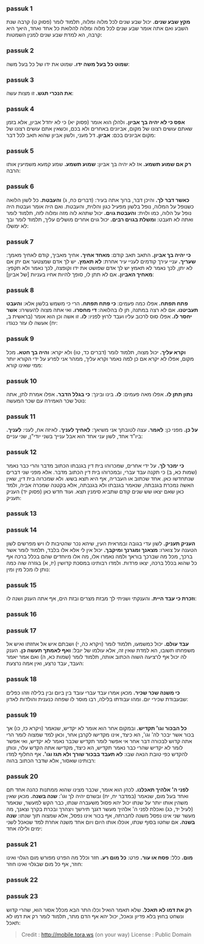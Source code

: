
### passuk 1
<b>מקץ שבע שנים.</b> יכול שבע שנים לכל מלוה ומלוה, תלמוד לומר (פסוק ט) קרבה שנת השבע ואם אתה אומר שבע שנים לכל מלוה ומלוה להלואת כל אחד ואחד, היאך היא קרבה, הא למדת שבע שנים למנין השמטות:

### passuk 2
<b>שמוט כל בעל משה ידו.</b> שמוט את ידו של כל בעל משה:

### passuk 3
<b>את הנכרי תגש.</b> זו מצות עשה:

### passuk 4
<b>אפס כי לא יהיה בך אביון.</b> ולהלן הוא אומר (פסוק יא) כי לא יחדל אביון, אלא בזמן שאתם עושים רצונו של מקום, אביונים באחרים ולא בכם, וכשאין אתם עושים רצונו של מקום אביונים בכם: 
<b>אביון.</b> דל מעני, ולשון אביון שהוא תאב לכל דבר:

### passuk 5
<b>רק אם שמוע תשמע.</b> אז לא יהיה בך אביון: 
<b>שמוע תשמע.</b> שמע קמעא משמיעין אותו הרבה:

### passuk 6
<b>כאשר דבר לך.</b> והיכן דבר, ברוך אתה בעיר: (דברים כח, ג) 
<b>והעבטת.</b> כל לשון הלואה כשנופל על המלוה, נופל בלשון מפעיל כגון והלוית, והעבטת. ואם היה אומר ועבטת היה נופל על הלוה, כמו ולוית: 
<b>והעבטת גוים.</b> יכול שתהא לוה מזה ומלוה לזה, תלמוד לומר ואתה לא תעבט: 
<b>ומשלת בגוים רבים.</b> יכול גוים אחרים מושלים עליך, תלמוד לומר ובך לא ימשלו:

### passuk 7
<b>כי יהיה בך אביון.</b> התאב תאב קודם: 
<b>מאחד אחיך.</b> אחיך מאביך, קודם לאחיך מאמך: 
<b>שעריך.</b> עניי עירך קודמים לעניי עיר אחרת: 
<b>לא תאמץ.</b> יש לך אדם שמצטער אם יתן אם לא יתן, לכך נאמר לא תאמץ יש לך אדם שפושט את ידו וקופצה, לכך נאמר ולא תקפץ: 
<b>מאחיך האביון.</b> אם לא תתן לו, סופך להיות אחיו בעניות [של אביון]:

### passuk 8
<b>פתח תפתח.</b> אפלו כמה פעמים: 
<b>כי פתח תפתח.</b> הרי כי משמש בלשון אלא: 
<b>והעבט תעביטנו.</b> אם לא רצה במתנה, תן לו בהלואה: 
<b>די מחסרו.</b> ואי אתה מצוה להעשירו: 
<b>אשר יחסר לו.</b> אפלו סוס לרכוב עליו ועבד לרוץ לפניו: 
<b>לו.</b> זו אשה וכן הוא אומר (בראשית ב, יח) אעשה לו עזר כנגדו:

### passuk 9
<b>וקרא עליך.</b> יכול מצוה, תלמוד לומר (דברים כד, טו) ולא יקרא: 
<b>והיה בך חטא.</b> מכל מקום, אפלו לא יקרא אם כן למה נאמר וקרא עליך, ממהר אני לפרע על ידי הקורא יותר ממי שאינו קורא:

### passuk 10
<b>נתון תתן לו.</b> אפלו מאה פעמים: 
<b>לו.</b> בינו ובינך: 
<b>כי בגלל הדבר.</b> אפלו אמרת לתן, אתה נוטל שכר האמירה עם שכר המעשה:

### passuk 11
<b>על כן.</b> מפני כן: 
<b>לאמר.</b> עצה לטובתך אני משיאך: 
<b>לאחיך לעניך.</b> לאיזה אח, לעני: 
<b>לעניך.</b> ביו"ד אחד, לשון עני אחד הוא אבל ענייך בשני יודי"ן, שני עניים:

### passuk 12
<b>כי ימכר לך.</b> על ידי אחרים, שמכרוהו בית דין בגנבתו הכתוב מדבר והרי כבר נאמר (שמות כא, ב) כי תקנה עבד עברי, ובמכרוהו בית דין הכתוב מדבר. אלא מפני שני דברים שנתחדשו כאן. אחד שכתוב או העבריה, אף היא תצא בשש. ולא שמכרוה בית דין, שאין האשה נמכרת בגנבתה, שנאמר בגנבתו ולא בגנבתה, אלא בקטנה שמכרה אביה, ולמד כאן שאם יצאו שש שנים קודם שתביא סימנין תצא. ועוד חדש כאן (פסוק יד) העניק תעניק:

### passuk 13

### passuk 14
<b>העניק תעניק.</b> לשון עדי בגובה ובמראית העין, שיהא נכר שהטיבות לו ויש מפרשים לשון הטענה על צוארו: 
<b>מצאנך ומגרנך ומיקבך.</b> יכול אין לי אלא אלו בלבד, תלמוד לומר אשר ברכך, מכל מה שברכך בוראך ולמה נאמרו אלו, מה אלו מיוחדים שהם בכלל ברכה אף כל שהוא בכלל ברכה, יצאו פרדות. ולמדו רבותינו במסכת קדושין (יז, א) בגזרה שוה כמה נותן לו מכל מין ומין:

### passuk 15
<b>וזכרת כי עבד היית.</b> והענקתי ושניתי לך מבזת מצרים ובזת הים, אף אתה הענק ושנה לו:

### passuk 16

### passuk 17
<b>עבד עולם.</b> יכול כמשמעו, תלמוד לומר (ויקרא כה, י) ושבתם איש אל אחזתו ואיש אל משפחתו תשובו, הא למדת שאין זה, אלא עולמו של יובל: 
<b>ואף לאמתך תעשה כן.</b> הענק לה יכול אף לרציעה השוה הכתוב אותה, תלמוד לומר (שמות כא, ה) ואם אמר יאמר העבד, עבד נרצע, ואין אמה נרצעת:

### passuk 18
<b>כי משנה שכר שכיר.</b> מכאן אמרו עבד עברי עובד בין ביום ובין בלילה וזהו כפלים שבעבודת שכירי יום. ומהו עבודתו בלילה, רבו מוסר לו שפחה כנענית והולדות לאדון:

### passuk 19
<b>כל הבכור וגו' תקדיש.</b> ובמקום אחר הוא אומר לא יקדיש, שנאמר (ויקרא כז, כו) אך בכור אשר יבכר לה' וגו', הא כיצד, אינו מקדישו לקרבן אחר, וכאן למד שמצוה לומר הרי אתה קדוש לבכורה דבר אחר אי אפשר לומר תקדיש שכבר נאמר לא יקדיש, ואי אפשר לומר לא יקדיש שהרי כבר נאמר תקדיש, הא כיצד, מקדישו אתה הקדש עלוי, ונותן להקדש כפי טובת הנאה שבו: 
<b>לא תעבד בבכור שורך ולא תגז וגו'.</b> אף החלוף למדו רבותינו שאסור, אלא שדבר הכתוב בהוה: 

### passuk 20
<b>לפני ה' אלהיך תאכלנו.</b> לכהן הוא אומר, שכבר מצינו שהוא ממתנות כהנה אחד תם ואחד בעל מום, שנאמר (במדבר יח, יח) ובשרם יהיה לך וגו': 
<b>שנה בשנה.</b> מכאן שאין משהין אותו יותר על שנתו יכול יהא פסול משעברה שנתו, כבר הקש למעשר, שנאמר (לעיל יד, כג) ואכלת לפני ה' אלהיך מעשר דגנך תירשך ויצהרך ובכרת בקרך וצאנך, מה מעשר שני אינו נפסל משנה לחברתה, אף בכור אינו נפסל, אלא שמצוה תוך שנתו: 
<b>שנה בשנה.</b> אם שחטו בסוף שנתו, אוכלו אותו היום ויום אחד משנה אחרת למד שנאכל לשני ימים ולילה אחד:

### passuk 21
<b>מום.</b> כלל: 
<b>פסח או עור.</b> פרט: 
<b>כל מום רע.</b> חזר וכלל מה הפרט מפורש מום הגלוי ואינו חוזר, אף כל מום שבגלוי ואינו חוזר:

### passuk 22

### passuk 23
<b>רק את דמו לא תאכל.</b> שלא תאמר הואיל וכלו התר הבא מכלל אסור הוא, שהרי קדוש ונשחט בחוץ בלא פדיון ונאכל, יכול יהא אף הדם מתר, תלמוד לומר רק את דמו לא תאכל:

>Credit : http://mobile.tora.ws (on your way)
>License : Public Domain
